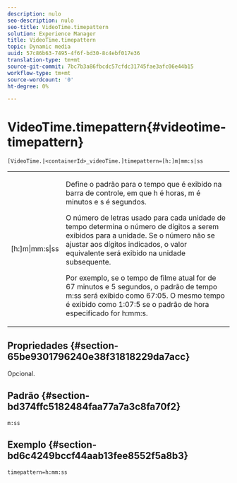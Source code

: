 ```yaml
---
description: nulo
seo-description: nulo
seo-title: VideoTime.timepattern
solution: Experience Manager
title: VideoTime.timepattern
topic: Dynamic media
uuid: 57c86b63-7495-4f6f-bd30-8c4ebf017e36
translation-type: tm+mt
source-git-commit: 7bc7b3a86fbcdc57cfdc31745fae3afc06e44b15
workflow-type: tm+mt
source-wordcount: '0'
ht-degree: 0%

---
```



# VideoTime.timepattern{#videotime-timepattern}

`[VideoTime.|<containerId>_videoTime.]timepattern=[h:]m|mm:s|ss`

<table id="table_9FC55144166F406DB07DFE0C57791475"> 
 <tbody> 
  <tr> 
   <td colname="col1"> <p> <span class="codeph"> [h:]m|mm:s|ss</span> </p> </td> 
   <td colname="col2"> <p> Define o padrão para o tempo que é exibido na barra de controle, em que <span class="codeph"> h</span> é horas, <span class="codeph"> m</span> é minutos e <span class="codeph"> s</span> é segundos. </p> <p>O número de letras usado para cada unidade de tempo determina o número de dígitos a serem exibidos para a unidade. Se o número não se ajustar aos dígitos indicados, o valor equivalente será exibido na unidade subsequente. </p> <p>Por exemplo, se o tempo de filme atual for de 67 minutos e 5 segundos, o padrão de tempo <span class="codeph"> m:ss</span> será exibido como 67:05. O mesmo tempo é exibido como 1:07:5 se o padrão de hora especificado for <span class="codeph"> h:mm:s</span>. </p> </td> 
  </tr> 
 </tbody> 
</table>

## Propriedades {#section-65be9301796240e38f31818229da7acc}

Opcional.

## Padrão {#section-bd374ffc5182484faa77a7a3c8fa70f2}

`m:ss`

## Exemplo {#section-bd6c4249bccf44aab13fee8552f5a8b3}

`timepattern=h:mm:ss`
